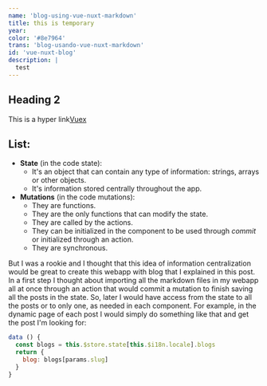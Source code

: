 ```yaml
---
name: 'blog-using-vue-nuxt-markdown'
title: this is temporary
year: 
color: '#8e7964'
trans: 'blog-usando-vue-nuxt-markdown'
id: 'vue-nuxt-blog'
description: |
  test
---
```


## Heading 2
This is a hyper link[Vuex](https://vuex.vuejs.org/) 

## List:
- **State** (in the code <inline-code>state</inline-code>):
  - It's an object that can contain any type of information: strings, arrays or other objects.
  - It's information stored centrally throughout the app.
- **Mutations** (in the code <inline-code>mutations</inline-code>):
  - They are functions.
  - They are the only functions that can modify the state.
  - They are called by the actions.
  - They can be initialized in the component to be used through *commit* or initialized through an action.
  - They are synchronous.


But I was a rookie and I thought that this idea of ​​information centralization would be great to create this webapp with blog that I explained in this <nuxt-link to="blog-using-vue-nuxt-markdown">post</nuxt-link>. In a first step I thought about importing all the markdown files in my webapp all at once through an action that would commit a mutation to finish saving all the posts in the state. So, later I would have access from the state to all the posts or to only one, as needed in each component. For example, in the dynamic page of each post I would simply do something like that and get the post I'm looking for:

```javascript
data () {
  const blogs = this.$store.state[this.$i18n.locale].blogs
  return {
    blog: blogs[params.slug]
  }
}
```

